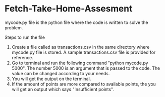 # Fetch-Take-Home-Assesment
mycode.py file is the python file where the code is written to solve the problem.

Steps to run the file
1) Create a file called as transactions.csv in the same directory where mycode.py file is stored. A sample transactions.csv file is provided for reference.
2) Go to terminal and run the following command "python mycode.py 5000". The number 5000 is an argument that is passed to the code. The value can be changed according to your needs.
3) You will get the output on the terminal.
4) If the amount of points are more compared to available points, the you will get an output which says "Insufficient points". 
